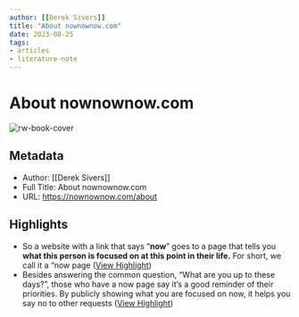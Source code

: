 ```yaml
---
author: [[Derek Sivers]]
title: "About nownownow.com"
date: 2023-08-25
tags: 
- articles
- literature-note
---
```

# About nownownow.com

![rw-book-cover](http://nownownow.com/images/nowclock.jpg)

## Metadata
- Author: [[Derek Sivers]]
- Full Title: About nownownow.com
- URL: https://nownownow.com/about

## Highlights
- So a website with a link that says “**now**” goes to a page that tells you **what this person is focused on at this point in their life.** For short, we call it a “now page ([View Highlight](https://read.readwise.io/read/01gs6akf4zjpkcgwparqqszn81))
- Besides answering the common question, “What are you up to these days?”, those who have a now page say it’s a good reminder of their priorities. By publicly showing what you are focused on now, it helps you say no to other requests ([View Highlight](https://read.readwise.io/read/01gs6ana7rk25wm3z7sm5yf2sr))
